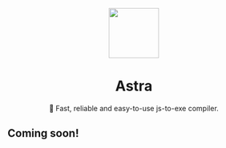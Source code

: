 <p align=center><img src="https://raw.githubusercontent.com/astracompiler/.github/refs/heads/main/astra.png" width="100"/></p>
<h1 align=center>Astra</h1>
<p align=center>🚀 Fast, reliable and easy-to-use js-to-exe compiler.</p>

## Coming soon!